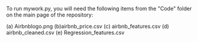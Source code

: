 To run mywork.py, you will need the following items from the "Code" folder on the main page of the repository:

(a) Airbnblogo.png 
(b)airbnb_price.csv 
(c) airbnb_features.csv 
(d) airbnb_cleaned.csv 
(e) Regression_features.csv
